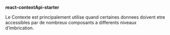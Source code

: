 **react-contextApi-starter**

Le Contexte est principalement utilise quand certaines donnees doivent etre accessibles par de nombreux composants a differents niveaux d’imbrication.
